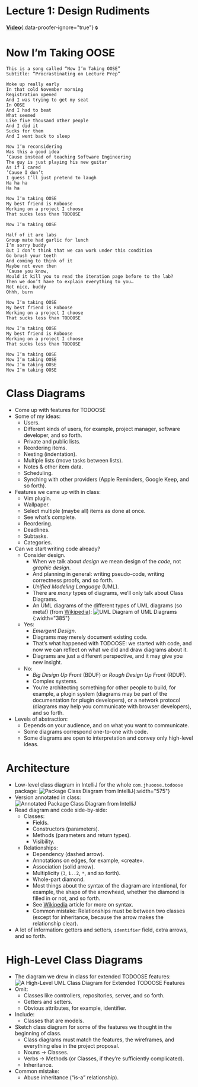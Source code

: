 # Lecture 1: Design Rudiments

[**Video**](https://github.com/jhu-oose/2019-students/releases/download/lectures-videos/oose--lectures--1.mp4){:data-proofer-ignore="true"} <small title="You must be a registered student logged into GitHub to see this.">🔒</small>

# Now I’m Taking OOSE

```
This is a song called “Now I’m Taking OOSE”
Subtitle: “Procrastinating on Lecture Prep”

Woke up really early
In that cold November morning
Registration opened
And I was trying to get my seat
In OOSE
And I had to beat
What seemed
Like five thousand other people
And I did it
Sucks for them
And I went back to sleep

Now I’m reconsidering
Was this a good idea
’Cause instead of teaching Software Engineering
The guy is just playing his new guitar
As if I cared
’Cause I don’t
I guess I’ll just pretend to laugh
Ha ha ha
Ha ha

Now I’m taking OOSE
My best friend is Roboose
Working on a project I choose
That sucks less than TODOOSE

Now I’m taking OOSE

Half of it are labs
Group mate had garlic for lunch
I’m sorry buddy
But I don’t think that we can work under this condition
Go brush your teeth
And coming to think of it
Maybe not even then
’Cause you know,
Would it kill you to read the iteration page before to the lab?
Then we don’t have to explain everything to you…
Not nice, buddy
Ohhh, burn

Now I’m taking OOSE
My best friend is Roboose
Working on a project I choose
That sucks less than TODOOSE

Now I’m taking OOSE
My best friend is Roboose
Working on a project I choose
That sucks less than TODOOSE

Now I’m taking OOSE
Now I’m taking OOSE
Now I’m taking OOSE
Now I’m taking OOSE
```

# Class Diagrams

- Come up with features for TODOOSE
- Some of my ideas:
  - Users.
  - Different kinds of users, for example, project manager, software developer, and so forth.
  - Private and public lists.
  - Reordering items.
  - Nesting (indentation).
  - Multiple lists (move tasks between lists).
  - Notes & other item data.
  - Scheduling.
  - Synching with other providers (Apple Reminders, Google Keep, and so forth).
- Features we came up with in class:
  - Vim plugin.
  - Wallpaper.
  - Select multiple (maybe all) items as done at once.
  - See what’s complete.
  - Reordering.
  - Deadlines.
  - Subtasks.
  - Categories.
- Can we start writing code already?
  - Consider design.
    - When we talk about _design_ we mean design of the _code_, not _graphic design_.
    - And planning in general: writing pseudo-code, writing correctness proofs, and so forth.
    - _Unified Modeling Language_ (UML).
    - There are _many_ types of diagrams, we’ll only talk about Class Diagrams.
    - An UML diagrams of the different types of UML diagrams (so meta!) (from [Wikipedia](https://en.wikipedia.org/wiki/Class_diagram)):
      ![UML Diagram of UML Diagrams](uml-diagram-of-uml-diagrams.png){:width="385"}
  - Yes:
    - _Emergent Design_.
    - Diagrams may merely document existing code.
    - That’s what happened with TODOOSE: we started with code, and now we can reflect on what we did and draw diagrams about it.
    - Diagrams are just a different perspective, and it may give you new insight.
  - No:
    - _Big Design Up Front_ (BDUF) or _Rough Design Up Front_ (RDUF).
    - Complex systems.
    - You’re architecting something for other people to build, for example, a plugin system (diagrams may be part of the documentation for plugin developers), or a network protocol (diagrams may help you communicate with browser developers), and so forth.
- Levels of abstraction:
  - Depends on your audience, and on what you want to communicate.
  - Some diagrams correspond one-to-one with code.
  - Some diagrams are open to interpretation and convey only high-level ideas.

# Architecture

- Low-level class diagram in IntelliJ for the whole `com.jhuoose.todoose` package:
  ![Package Class Diagram from IntelliJ](package-class-diagram-from-intellij.png){:width="575"}
- Version annotated in class:
  ![Annotated Package Class Diagram from IntelliJ](package-class-diagram-from-intellij--annotated.png)
- Read diagram and code side-by-side:
  - Classes:
    - Fields.
    - Constructors (parameters).
    - Methods (parameters and return types).
    - Visibility.
  - Relationships:
    - Dependency (dashed arrow).
    - Annotations on edges, for example, «create».
    - Association (solid arrow).
    - Multiplicity (`3`, `1..2`, `*`, and so forth).
    - Whole-part diamond.
    - Most things about the syntax of the diagram are intentional, for example, the shape of the arrowhead, whether the diamond is filled in or not, and so forth.
    - See [Wikipedia](https://en.wikipedia.org/wiki/Class_diagram) article for more on syntax.
    - Common mistake: Relationships must be between two classes (except for inheritance, because the arrow makes the relationship clear).
- A lot of information: getters and setters, `identifier` field, extra arrows, and so forth.

# High-Level Class Diagrams

- The diagram we drew in class for extended TODOOSE features:
  ![A High-Level UML Class Diagram for Extended TODOOSE Features](high-level-uml-diagram-from-lecture.png)
- Omit:
  - Classes like controllers, repositories, server, and so forth.
  - Getters and setters.
  - Obvious attributes, for example, identifier.
- Include:
  - Classes that are models.
- Sketch class diagram for some of the features we thought in the beginning of class.
  - Class diagrams must match the features, the wireframes, and everything else in the project proposal.
  - Nouns → Classes.
  - Verbs → Methods (or Classes, if they’re sufficiently complicated).
  - Inheritance.
- Common mistake:
  - Abuse inheritance (“is-a” relationship).
